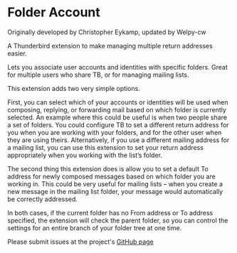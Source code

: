 # Folder Account

Originally developed by Christopher Eykamp, updated by Welpy-cw

A Thunderbird extension to make managing multiple return addresses easier.

Lets you associate user accounts and identities with specific folders. Great for multiple users who share TB, or for managing mailing lists.

This extension adds two very simple options.

First, you can select which of your accounts or identities will be used when composing, replying, or forwarding mail based on which folder is currently selected. An example where this could be useful is when two people share a set of folders. You could configure TB to set a different return address for you when you are working with your folders, and for the other user when they are using theirs. Alternatively, if you use a different mailing address for a mailing list, you can use this extension to set your return address appropriately when you working with the list’s folder.

The second thing this extension does is allow you to set a default To address for newly composed messages based on which folder you are working in. This could be very useful for mailing lists – when you create a new message in the mailing list folder, your message would automatically be correctly addressed.

In both cases, if the current folder has no From address or To address specified, the extension will check the parent folder, so you can control the settings for an entire branch of your folder tree at one time.

 Please submit issues at the project's [GitHub page](https://github.com/Welpy-cw/Folder-Account)
